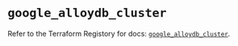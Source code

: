 # `google_alloydb_cluster`

Refer to the Terraform Registory for docs: [`google_alloydb_cluster`](https://registry.terraform.io/providers/hashicorp/google-beta/5.6.0/docs/resources/google_alloydb_cluster).
